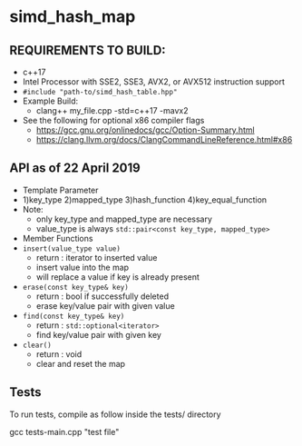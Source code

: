 # simd_hash_map

## REQUIREMENTS TO BUILD: ##
* c++17
* Intel Processor with SSE2, SSE3, AVX2, or AVX512 instruction support
* `#include "path-to/simd_hash_table.hpp"`
* Example Build:
  * clang++ my_file.cpp -std=c++17 -mavx2
* See the following for optional x86 compiler flags
  * <https://gcc.gnu.org/onlinedocs/gcc/Option-Summary.html>
  * <https://clang.llvm.org/docs/ClangCommandLineReference.html#x86>

## API as of 22 April 2019 ##
* Template Parameter
 * 1)key_type 2)mapped_type 3)hash_function 4)key_equal_function
 * Note:
   * only key_type and mapped_type are necessary
   * value_type is always `std::pair<const key_type, mapped_type>`
* Member Functions
 * `insert(value_type value)`
   * return : iterator to inserted value
   * insert value into the map
   * will replace a value if key is already present
 * `erase(const key_type& key)`
   * return : bool if successfully deleted
   * erase key/value pair with given value
 * `find(const key_type& key)`
   * return : `std::optional<iterator>`
   * find key/value pair with given key
 * `clear()`
   * return : void
   * clear and reset the map

## Tests ##
To run tests, compile as follow inside the tests/ directory

gcc tests-main.cpp "test file"


